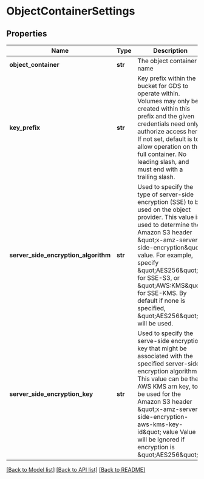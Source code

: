 # ObjectContainerSettings

## Properties
Name | Type | Description | Notes
------------ | ------------- | ------------- | -------------
**object_container** | **str** | The object container name | 
**key_prefix** | **str** | Key prefix within the bucket for GDS to operate within. Volumes may only be created within this prefix and the given credentials need only authorize  access here. If not set, default is to allow operation on the full container. No leading slash, and must end with a trailing slash. | [optional] 
**server_side_encryption_algorithm** | **str** | Used to specify the type of server-side encryption (SSE) to be used on the object provider.  This value is used to determine the Amazon S3 header \&quot;x-amz-server-side-encryption\&quot; value.  For example, specify \&quot;AES256\&quot; for SSE-S3, or \&quot;AWS:KMS\&quot; for SSE-KMS.  By default if none is specified, \&quot;AES256\&quot; will be used. | [optional] 
**server_side_encryption_key** | **str** | Used to specify the serve-side encryption key that might be associated with the specified server-side encryption algorithm  This value can be the AWS KMS arn key, to be used for the Amazon S3 header \&quot;x-amz-server-side-encryption-aws-kms-key-id\&quot; value  Value will be ignored if encryption is \&quot;AES256\&quot; | [optional] 

[[Back to Model list]](../README.md#documentation-for-models) [[Back to API list]](../README.md#documentation-for-api-endpoints) [[Back to README]](../README.md)


